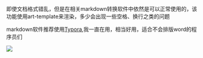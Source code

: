 即使文档格式错乱，但是在相关markdown转换软件中依然是可以正常使用的，该功能使用art-template来渲染，多少会出现一些空格、换行之类的问题

markdown软件推荐使用[Typora](https://www.typora.io/),我一直在用，相当好用，适合不会排版word的程序员们

![](/images/tp.png)